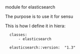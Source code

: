 module for elasticsearch

The purpose is to use it for sensu

This is how I define it in hiera:

      classes:
          - elasticsearch

      elasticsearch::version:  "1.3"
        
